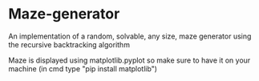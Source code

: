 # Maze-generator

An implementation of a random, solvable, any size, maze generator using the recursive backtracking algorithm

Maze is displayed using matplotlib.pyplot so make sure to have it on your machine (in cmd type "pip install matplotlib")
